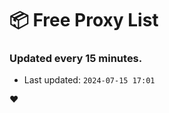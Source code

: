 # :package: Free Proxy List
### Updated every 15 minutes.

- Last updated: `2024-07-15 17:01`

:heart:
